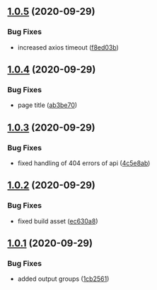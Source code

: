 ## [1.0.5](https://github.com/mineko-io/action-gitbook-sync-dir/compare/v1.0.4...v1.0.5) (2020-09-29)


### Bug Fixes

* increased axios timeout ([f8ed03b](https://github.com/mineko-io/action-gitbook-sync-dir/commit/f8ed03b943517f2f0e60dff603d9291ac8d488ba))



## [1.0.4](https://github.com/mineko-io/action-gitbook-sync-dir/compare/v1.0.3...v1.0.4) (2020-09-29)


### Bug Fixes

* page title ([ab3be70](https://github.com/mineko-io/action-gitbook-sync-dir/commit/ab3be7043a8c7ee2752427b93124e3503037a1c3))



## [1.0.3](https://github.com/mineko-io/action-gitbook-sync-dir/compare/v1.0.2...v1.0.3) (2020-09-29)


### Bug Fixes

* fixed handling of 404 errors of api ([4c5e8ab](https://github.com/mineko-io/action-gitbook-sync-dir/commit/4c5e8abf0d441f8d4c5fb64b7d00b723d7ed3ee8))



## [1.0.2](https://github.com/mineko-io/action-gitbook-sync-dir/compare/v1.0.1...v1.0.2) (2020-09-29)


### Bug Fixes

* fixed build asset ([ec630a8](https://github.com/mineko-io/action-gitbook-sync-dir/commit/ec630a87a25dc6ace4e0aab246259a15d224b117))



## [1.0.1](https://github.com/mineko-io/action-gitbook-sync-dir/compare/v1.0.0...v1.0.1) (2020-09-29)


### Bug Fixes

* added output groups ([1cb2561](https://github.com/mineko-io/action-gitbook-sync-dir/commit/1cb2561cb65bdf62a0d626561de0d3fe70621258))



